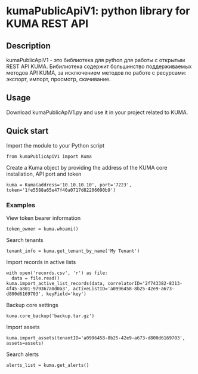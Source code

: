 # kumaPublicApiV1: python library for KUMA REST API
## Description

kumaPublicApiV1 - это библиотека для python для работы с открытым REST API KUMA.
Бибилиотека содержит большинство поддерживаемых методов API KUMA, за исключением методов по работе с ресурсами: экспорт, импорт, просмотр, скачивание.

## Usage

Download kumaPublicApiV1.py and use it in your project related to KUMA.

## Quick start
Import the module to your Python script
```
from kumaPublicApiV1 import Kuma
```
Create a Kuma object by providing the address of the KUMA core installation, API port and token
```
kuma = Kuma(address='10.10.10.10', port='7223', token='1fe5588a65e47f40a0717d82206090b9')
```

### Examples
View token bearer information
```
token_owner = kuma.whoami()
```
Search tenants
```
tenant_info = kuma.get_tenant_by_name('My Tenant')
```
Import records in active lists
```
with open('records.csv', 'r') as file:
  data = file.read()
kuma.import_active_list_records(data, correlatorID='2f743382-8313-4f45-a801-979367a0d0a3', activeListID='a0996458-8b25-42e9-a673-d800d6169703', keyField='key')
```
Backup core settings
```
kuma.core_backup('backup.tar.gz')
```
Import assets
```
kuma.import_assets(tenantID='a0996458-8b25-42e9-a673-d800d6169703', assets=assets)
```
Search alerts
```
alerts_list = kuma.get_alerts()
```
